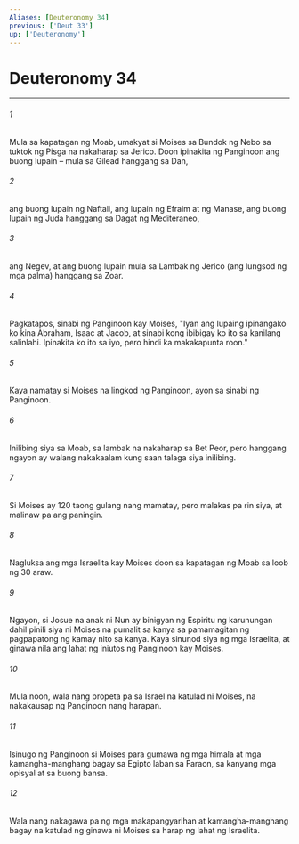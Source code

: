```yaml
---
Aliases: [Deuteronomy 34]
previous: ['Deut 33']
up: ['Deuteronomy']
---
```

# Deuteronomy 34

***

###### 1
Mula sa kapatagan ng Moab, umakyat si Moises sa Bundok ng Nebo sa tuktok ng Pisga na nakaharap sa Jerico. Doon ipinakita ng Panginoon ang buong lupain – mula sa Gilead hanggang sa Dan, 

###### 2
ang buong lupain ng Naftali, ang lupain ng Efraim at ng Manase, ang buong lupain ng Juda hanggang sa Dagat ng Mediteraneo, 

###### 3
ang Negev, at ang buong lupain mula sa Lambak ng Jerico (ang lungsod ng mga palma) hanggang sa Zoar. 

###### 4
Pagkatapos, sinabi ng Panginoon kay Moises, "Iyan ang lupaing ipinangako ko kina Abraham, Isaac at Jacob, at sinabi kong ibibigay ko ito sa kanilang salinlahi. Ipinakita ko ito sa iyo, pero hindi ka makakapunta roon." 

###### 5
Kaya namatay si Moises na lingkod ng Panginoon, ayon sa sinabi ng Panginoon. 

###### 6
Inilibing siya sa Moab, sa lambak na nakaharap sa Bet Peor, pero hanggang ngayon ay walang nakakaalam kung saan talaga siya inilibing. 

###### 7
Si Moises ay 120 taong gulang nang mamatay, pero malakas pa rin siya, at malinaw pa ang paningin. 

###### 8
Nagluksa ang mga Israelita kay Moises doon sa kapatagan ng Moab sa loob ng 30 araw. 

###### 9
Ngayon, si Josue na anak ni Nun ay binigyan ng Espiritu ng karunungan dahil pinili siya ni Moises na pumalit sa kanya sa pamamagitan ng pagpapatong ng kamay nito sa kanya. Kaya sinunod siya ng mga Israelita, at ginawa nila ang lahat ng iniutos ng Panginoon kay Moises. 

###### 10
Mula noon, wala nang propeta pa sa Israel na katulad ni Moises, na nakakausap ng Panginoon nang harapan. 

###### 11
Isinugo ng Panginoon si Moises para gumawa ng mga himala at mga kamangha-manghang bagay sa Egipto laban sa Faraon, sa kanyang mga opisyal at sa buong bansa. 

###### 12
Wala nang nakagawa pa ng mga makapangyarihan at kamangha-manghang bagay na katulad ng ginawa ni Moises sa harap ng lahat ng Israelita.
